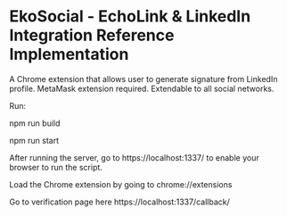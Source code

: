 # EkoSocial - EchoLink & LinkedIn Integration Reference Implementation
A Chrome extension that allows user to generate signature from LinkedIn profile. MetaMask extension required. Extendable to all social networks.

Run:

npm run build

npm run start

After running the server, go to https://localhost:1337/ to enable your browser to run the script.

Load the Chrome extension by going to chrome://extensions

Go to verification page here https://localhost:1337/callback/

